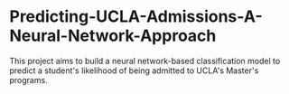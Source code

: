 # Predicting-UCLA-Admissions-A-Neural-Network-Approach
 This project aims to build a neural network-based classification model to predict a student's likelihood of being admitted to UCLA's Master's programs.
